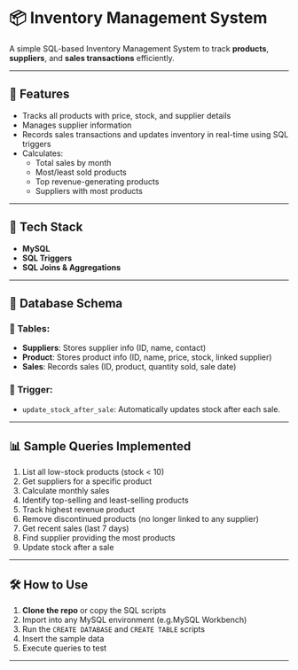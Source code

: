 # 📦 Inventory Management System

A simple SQL-based Inventory Management System to track **products**, **suppliers**, and **sales transactions** efficiently.

---

## 🚀 Features

- Tracks all products with price, stock, and supplier details
- Manages supplier information
- Records sales transactions and updates inventory in real-time using SQL triggers
- Calculates:
  - Total sales by month
  - Most/least sold products
  - Top revenue-generating products
  - Suppliers with most products

---

## 🧱 Tech Stack

- **MySQL**
- **SQL Triggers**
- **SQL Joins & Aggregations**

---

## 📂 Database Schema

### 🧾 Tables:
- **Suppliers**: Stores supplier info (ID, name, contact)
- **Product**: Stores product info (ID, name, price, stock, linked supplier)
- **Sales**: Records sales (ID, product, quantity sold, sale date)

### 🔁 Trigger:
- `update_stock_after_sale`: Automatically updates stock after each sale.

---

## 📊 Sample Queries Implemented

1. List all low-stock products (stock < 10)
2. Get suppliers for a specific product
3. Calculate monthly sales
4. Identify top-selling and least-selling products
5. Track highest revenue product
6. Remove discontinued products (no longer linked to any supplier)
7. Get recent sales (last 7 days)
8. Find supplier providing the most products
9. Update stock after a sale

---

## 🛠️ How to Use

1. **Clone the repo** or copy the SQL scripts
2. Import into any MySQL environment (e.g.MySQL Workbench)
3. Run the `CREATE DATABASE` and `CREATE TABLE` scripts
4. Insert the sample data
5. Execute queries to test

---


